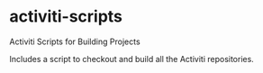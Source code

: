 # activiti-scripts
Activiti Scripts for Building Projects

Includes a script to checkout and build all the Activiti repositories.
